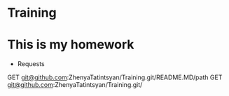 # Training

# This is my homework

* Requests

GET git@github.com:ZhenyaTatintsyan/Training.git/README.MD/path	
GET git@github.com:ZhenyaTatintsyan/Training.git/
